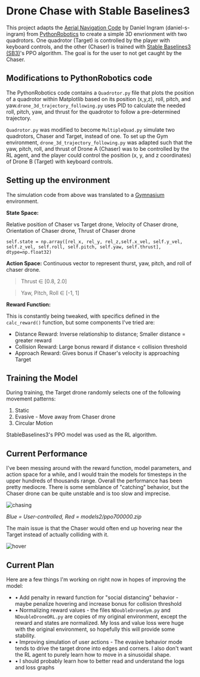 # Drone Chase with Stable Baselines3

This project adapts the [Aerial Navigation Code](https://github.com/AtsushiSakai/PythonRobotics/tree/master/AerialNavigation/drone_3d_trajectory_following) by Daniel Ingram (daniel-s-ingram) from [PythonRobotics](atsushisakai.github.io/PythonRobotics/) to create a simple 3D envrionment with two quadrotors. One quadrotor (Target) is controlled by the player with keyboard controls, and the other (Chaser) is trained with [Stable Baselines3 (SB3)](https://stable-baselines3.readthedocs.io/en/master/modules/ppo.html)'s PPO algorithm. The goal is for the user to not get caught by the Chaser.  

## Modifications to PythonRobotics code
The PythonRobotics code contains a `Quadrotor.py` file that plots the position of a quadrotor within Matplotlib based on its position (x,y,z), roll, pitch, and yaw.`drone_3d_trajectory_following.py` uses PID to calculate the needed roll, pitch, yaw, and thrust for the quadrotor to follow a pre-determined trajectory.

`Quadrotor.py` was modified to become `MultipleQuad.py` simulate two quadrotors, Chaser and Target, instead of one. To set up the Gym environment, `drone_3d_trajectory_following.py` was adapted such that the yaw, pitch, roll, and thrust of Drone A (Chaser) was to be controlled by the RL agent, and the player could control the position (x, y, and z coordinates) of Drone B (Target) with keyboard controls.

## Setting up the environment
The simulation code from above was translated to a [Gymnasium](https://gymnasium.farama.org/) environment. 

**State Space:** 

Relative position of Chaser vs Target drone, Velocity of Chaser drone, Orientation of Chaser drone, Thrust of Chaser drone

`self.state = np.array([rel_x, rel_y, rel_z,self.x_vel, self.y_vel, self.z_vel, self.roll, self.pitch, self.yaw, self.thrust], dtype=np.float32)`

**Action Space:** Continuous vector to represent thurst, yaw, pitch, and roll of chaser drone. 

> Thrust ∈ [0.8, 2.0]

> Yaw, Pitch, Roll ∈ [-1, 1]

**Reward Function:** 

This is constantly being tweaked, with specifics defined in the `calc_reward()` function, but some components I've tried are:
- Distance Reward: Inverse relationship to distance; Smaller distance = greater reward
- Collision Reward: Large bonus reward if distance < collision threshold
- Approach Reward: Gives bonus if Chaser's velocity is approaching Target



## Training the Model
During training, the Target drone randomly selects one of the following movement patterns:
1. Static
2. Evasive - Move away from Chaser drone
3. Circular Motion

StableBaselines3's PPO model was used as the RL algorithm. 

## Current Performance

I've been messing around with the reward function, model parameters, and action space for a while, and I would train the models for timesteps in the upper hundreds of thousands range. Overall the performance has been pretty mediocre. There is some semblance of "catching" behavior, but the Chaser drone can be quite unstable and is too slow and imprecise. 

![chasing](https://github.com/user-attachments/assets/21df01d2-3711-4e20-be84-63bb8006d81f)

_Blue = User-controlled, Red = models2/ppo700000.zip_


The main issue is that the Chaser would often end up hovering near the Target instead of actually colliding with it. 

![hover](https://github.com/user-attachments/assets/6688b22e-d348-4eda-ba4e-c4d236fdfafc)


## Current Plan
Here are a few things I'm working on right now in hopes of improving the model:
- • Add penalty in reward function for "social distancing" behavior - maybe penalize hovering and increase bonus for collision threshold
- • Normalizing reward values - the files `NDoubleDroneGym.py` and `NDoubleDroneDRL.py` are copies of my original environment, except the reward and states are normalized. My loss and value loss were huge with the original environment, so hopefully this will provide some stability. 
- • Improving simulation of user actions - The evasive behavior mode tends to drive the target drone into edges and corners. I also don't want the RL agent to purely learn how to move in a sinusoidal shape.
- • I should probably learn how to better read and understand the logs and loss graphs

